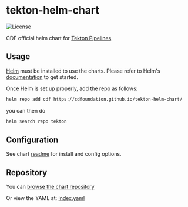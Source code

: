 # tekton-helm-chart

[![License](https://img.shields.io/badge/License-Apache%202.0-blue.svg)](https://opensource.org/licenses/Apache-2.0)

CDF official helm chart for [Tekton Pipelines](https://github.com/tektoncd/pipeline).

## Usage

[Helm](https://helm.sh) must be installed to use the charts.
Please refer to Helm's [documentation](https://helm.sh/docs/) to get started.

Once Helm is set up properly, add the repo as follows:

```bash 
helm repo add cdf https://cdfoundation.github.io/tekton-helm-chart/
```

you can then do

```bash
helm search repo tekton
```

## Configuration

See chart [readme](charts/tekton/README.md) for install and config options.

## Repository 

You can [browse the chart repository](https://cdfoundation.github.io/tekton-helm-chart/)

Or view the YAML at: [index.yaml](index.yaml)





